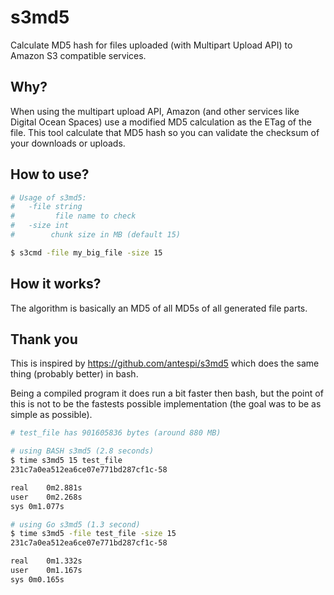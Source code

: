 # s3md5

Calculate MD5 hash for files uploaded (with Multipart Upload API) to Amazon S3 
compatible services.

## Why?

When using the multipart upload API, Amazon (and other services like Digital Ocean
Spaces) use a modified MD5 calculation as the ETag of the file. This tool calculate
that MD5 hash so you can validate the checksum of your downloads or uploads.

## How to use?

```bash
# Usage of s3md5:
#   -file string
#         file name to check
#   -size int
#        chunk size in MB (default 15)

$ s3cmd -file my_big_file -size 15
```

## How it works?

The algorithm is basically an MD5 of all MD5s of all generated file parts.


## Thank you

This is inspired by https://github.com/antespi/s3md5 which does the same thing 
(probably better) in bash.

Being a compiled program it does run a bit faster then bash, but the point of 
this is not to be the fastests possible implementation (the goal was to be as
simple as possible).


```bash
# test_file has 901605836 bytes (around 880 MB)

# using BASH s3md5 (2.8 seconds)
$ time s3md5 15 test_file 
231c7a0ea512ea6ce07e771bd287cf1c-58

real	0m2.881s
user	0m2.268s
sys	0m1.077s

# using Go s3md5 (1.3 second)
$ time s3md5 -file test_file -size 15
231c7a0ea512ea6ce07e771bd287cf1c-58

real	0m1.332s
user	0m1.167s
sys	0m0.165s
```

